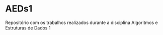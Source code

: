 # AEDs1
Repositório com os trabalhos realizados durante a disciplina Algoritmos e Estruturas de Dados 1
